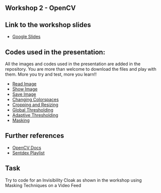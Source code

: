 ## Workshop 2 - OpenCV

## Link to the workshop slides
- [Google Slides](https://docs.google.com/presentation/d/1OXYYctC64WCXbOv_aBub7I36HOt1z_HUSCtXRgHmkNA/edit?usp=sharing)

## Codes used in the presentation:
All the images and codes used in the presentation are added in the repository. You are more than welcome to download the files and play with them. More you try and test, more you learn!!
- [Read Image](https://github.com/Robotics-Club-IIT-BHU/La-Robo-Liga-Workshops/blob/main/Workshop%202%20-%20OpenCV/read_mage.py)
- [Show Image](https://github.com/Robotics-Club-IIT-BHU/La-Robo-Liga-Workshops/blob/main/Workshop%202%20-%20OpenCV/show_image.py)
- [Save Image](https://github.com/Robotics-Club-IIT-BHU/La-Robo-Liga-Workshops/blob/main/Workshop%202%20-%20OpenCV/save_image.py)
- [Changing Colorspaces](https://github.com/Robotics-Club-IIT-BHU/La-Robo-Liga-Workshops/blob/main/Workshop%202%20-%20OpenCV/changing_colorspaces.py)
- [Cropping and Resizing](https://github.com/Robotics-Club-IIT-BHU/La-Robo-Liga-Workshops/blob/main/Workshop%202%20-%20OpenCV/resize_crop.py)
- [Global Thresholding](https://github.com/Robotics-Club-IIT-BHU/La-Robo-Liga-Workshops/blob/main/Workshop%202%20-%20OpenCV/global_thresholding.py)
- [Adaptive Thresholding](https://github.com/Robotics-Club-IIT-BHU/La-Robo-Liga-Workshops/blob/main/Workshop%202%20-%20OpenCV/adaptive_thresholding.py)
- [Masking](https://github.com/Robotics-Club-IIT-BHU/La-Robo-Liga-Workshops/blob/main/Workshop%202%20-%20OpenCV/masking.py)

## Further references
- [OpenCV Docs](https://docs.opencv.org/4.x/d2/d96/tutorial_py_table_of_contents_imgproc.html)
- [Sentdex Playlist](https://www.youtube.com/watch?v=Z78zbnLlPUA&list=PLQVvvaa0QuDdttJXlLtAJxJetJcqmqlQq)

## Task
Try to code for an Invisibility Cloak as shown in the workshop using Masking Techniques on a Video Feed
